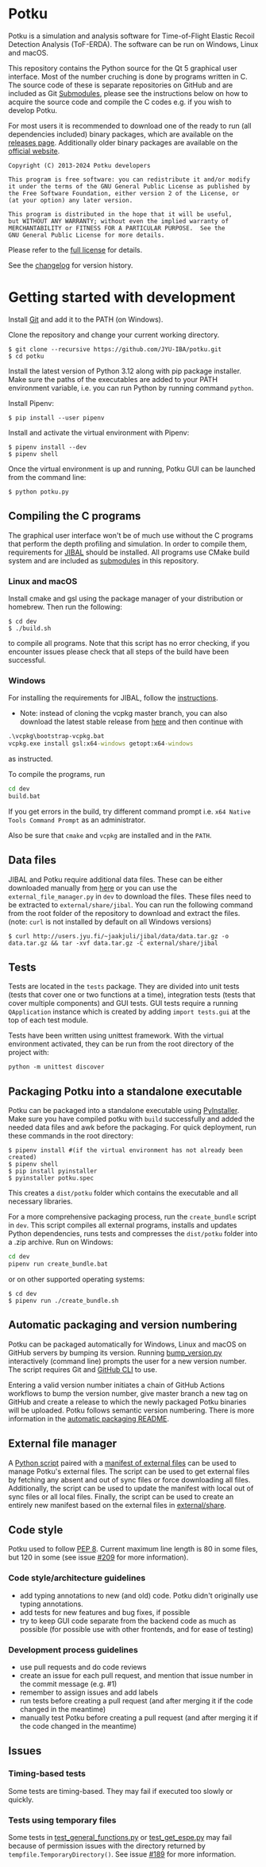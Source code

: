 # Potku

Potku is a simulation and analysis software for Time-of-Flight Elastic Recoil
Detection Analysis (ToF-ERDA). The software can be run on Windows, Linux and
macOS.

This repository contains the Python source for the Qt 5 graphical user
interface. Most of the number cruching is done by programs written in C.
The source code of these is separate repositories on GitHub and are included as Git [Submodules](external/submodules),
please see the instructions below on how to acquire the source code and compile the C codes e.g. if you wish to develop Potku. 

For most users it is recommended to download one of the ready to run (all dependencies included) binary packages, which are available on the [releases page](https://github.com/JYU-IBA/potku/releases).
Additionally older binary packages are available on the
[official website](https://www.jyu.fi/science/en/physics/research/infrastructures/accelerator-laboratory/pelletron/potku/).

    Copyright (C) 2013-2024 Potku developers

    This program is free software: you can redistribute it and/or modify
    it under the terms of the GNU General Public License as published by
    the Free Software Foundation, either version 2 of the License, or
    (at your option) any later version.

    This program is distributed in the hope that it will be useful,
    but WITHOUT ANY WARRANTY; without even the implied warranty of
    MERCHANTABILITY or FITNESS FOR A PARTICULAR PURPOSE.  See the
    GNU General Public License for more details.
    
Please refer to the [full license](../LICENSE) for details. 

See the [changelog](CHANGELOG.md) for version history.

# Getting started with development
Install [Git](https://git-scm.com/downloads) and add it to the PATH (on Windows).

Clone the repository and change your current working directory.
 
```shell
$ git clone --recursive https://github.com/JYU-IBA/potku.git
$ cd potku
```

Install the latest version of Python 3.12 along with pip package installer. Make 
sure the paths of the executables are added to your PATH environment variable, i.e. you can run Python by running command `python`.

Install Pipenv:
 
```shell
$ pip install --user pipenv
```

Install and activate the virtual environment with Pipenv:

```shell
$ pipenv install --dev
$ pipenv shell
```

Once the virtual environment is up and running, Potku GUI can be launched from the 
command line:
 
```shell
$ python potku.py
```

## Compiling the C programs

The graphical user interface won't be of much use without the C programs that 
perform the depth profiling and simulation. In order to compile them, requirements for [JIBAL](https://github.com/JYU-IBA/jibal/blob/master/INSTALL.md#minimum-requirements)
should be installed. All programs use CMake build system and are included as [submodules](external/submodules) in this repository.

### Linux and macOS

Install cmake and gsl using the package manager of your distribution or 
homebrew. Then run the following:

```shell
$ cd dev
$ ./build.sh
```

to compile all programs. Note that this script has no error checking, if you encounter issues please check that all steps of the build have been successful.

### Windows

For installing the requirements for JIBAL, follow the [instructions](https://github.com/JYU-IBA/jibal/blob/master/INSTALL.md).
- Note: instead of cloning the vcpkg master branch, you can also download the latest stable release from
[here](https://github.com/microsoft/vcpkg/tags ) and then continue with

```bat
.\vcpkg\bootstrap-vcpkg.bat
vcpkg.exe install gsl:x64-windows getopt:x64-windows
```

as instructed.

To compile the programs, run

```bat
cd dev
build.bat
```

If you get errors in the build, try different command prompt i.e. `x64 Native Tools Command Prompt` as an administrator.

Also be sure that `cmake` and `vcpkg` are installed and in the `PATH`.

## Data files

JIBAL and Potku require additional data files. These can be either downloaded manually from
[here](http://users.jyu.fi/~jaakjuli/jibal/data/) or you can use the ``external_file_manager.py`` in `dev` to download the files.
These files need to be extracted to ``external/share/jibal``. You can run the 
following command from the root folder of the repository to download and 
extract the files. (note: `curl` is not installed by default on all Windows versions)

```shell
$ curl http://users.jyu.fi/~jaakjuli/jibal/data/data.tar.gz -o data.tar.gz && tar -xvf data.tar.gz -C external/share/jibal
```

## Tests

Tests are located in the `tests` package. They are divided into unit tests 
(tests that cover one or two functions at a time), integration tests 
(tests that cover multiple components) and GUI tests. GUI tests require a running 
`QApplication` instance which is created by adding `import tests.gui` at the top 
of each test module.
  
Tests have been written using unittest framework. With the virtual environment 
activated, they can be run from the root directory of the project with:

```shell
python -m unittest discover
```

## Packaging Potku into a standalone executable

Potku can be packaged into a standalone executable using [PyInstaller](https://www.pyinstaller.org/). 
Make sure you have compiled potku with `build` successfully and added the needed data files and awk before the packaging.
For quick deployment, run these commands in the root directory:
```shell
$ pipenv install #(if the virtual environment has not already been created)
$ pipenv shell
$ pip install pyinstaller
$ pyinstaller potku.spec
```
This creates a `dist/potku` folder which contains the executable and all 
necessary libraries.

For a more comprehensive packaging process, run the `create_bundle` script in `dev`. 
This script compiles all external programs, installs and updates Python 
dependencies, runs tests and compresses the `dist/potku` folder into a .zip 
archive. Run on Windows:

```bat
cd dev
pipenv run create_bundle.bat
```

or on other supported operating systems:

```shell
$ cd dev
$ pipenv run ./create_bundle.sh
```

## Automatic packaging and version numbering

Potku can be packaged automatically for Windows, Linux and macOS on GitHub servers by bumping its version. Running [bump_version.py](dev/bump_version.py) interactively (command line) prompts the user for a new version number. The script requires Git and [GitHub CLI](https://cli.github.com/) to use.

Entering a valid version number initiates a chain of GitHub Actions workflows to bump the version number, give master branch a new tag on GitHub and create
a release to which the newly packaged Potku binaries will be uploaded. Potku follows semantic version numbering.
There is more information in the [automatic packaging README](dev/Automatic_packaging_README.md).

## External file manager

A [Python script](dev/external_file_manager.py) paired with a [manifest of external files](dev/external_manifest.txt) can be used to manage Potku's external files.
The script can be used to get external files by fetching any absent and out of sync files or force downloading all files. Additionally, the script can be used to update the manifest
with local out of sync files or all local files. Finally, the script can be used to create an entirely new manifest based on the external files in [external/share](external/share).

## Code style

Potku used to follow [PEP 8](https://www.python.org/dev/peps/pep-0008/). Current maximum line length is 80 in some files, but 120 in some (see issue [#209](https://github.com/JYU-IBA/potku/issues/209) for more information).
### Code style/architecture guidelines

- add typing annotations to new (and old) code. Potku didn't originally use typing annotations.
- add tests for new features and bug fixes, if possible
- try to keep GUI code separate from the backend code as much as possible (for possible use with other frontends, and for ease of testing)

### Development process guidelines

- use pull requests and do code reviews
- create an issue for each pull request, and mention that issue number in the commit message (e.g. #1)
- remember to assign issues and add labels
- run tests before creating a pull request (and after merging it if the code changed in the meantime)
- manually test Potku before creating a pull request (and after merging it if the code changed in the meantime)

## Issues

### Timing-based tests

Some tests are timing-based. They may fail if executed too slowly or quickly.

### Tests using temporary files

Some tests in [test_general_functions.py](tests/unit/test_general_functions.py) or [test_get_espe.py](tests/unit/test_get_espe.py) may fail because of permission issues with the directory returned by `tempfile.TemporaryDirectory()`. See issue [#189](https://github.com/JYU-IBA/potku/issues/189) for more information.
